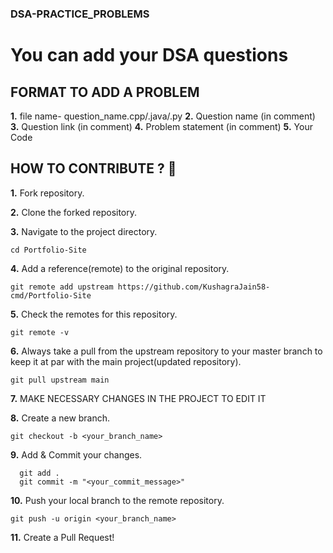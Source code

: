 ### DSA-PRACTICE_PROBLEMS

# You can add your DSA questions 

## FORMAT TO ADD A PROBLEM
**1.** file name- question_name.cpp/.java/.py
**2.** Question name (in comment)
**3.** Question link (in comment)
**4.** Problem statement (in comment)
**5.** Your Code

## HOW TO CONTRIBUTE ? 👷 

**1.** Fork repository.

**2.** Clone the forked repository.


**3.** Navigate to the project directory.

```terminal
cd Portfolio-Site
```

**4.** Add a reference(remote) to the original repository.

```
git remote add upstream https://github.com/KushagraJain58-cmd/Portfolio-Site
```

**5.** Check the remotes for this repository.
```
git remote -v
```

**6.** Always take a pull from the upstream repository to your master branch to keep it at par with the main project(updated repository).

```
git pull upstream main
```


**7.**  MAKE NECESSARY CHANGES IN THE PROJECT TO EDIT IT
<br>


**8.** Create a new branch.

```terminal
git checkout -b <your_branch_name>
```

**9.** Add & Commit your changes.

```terminal
  git add .
  git commit -m "<your_commit_message>"
```

**10.** Push your local branch to the remote repository.

```terminal
git push -u origin <your_branch_name>
```

**11.** Create a Pull Request!
